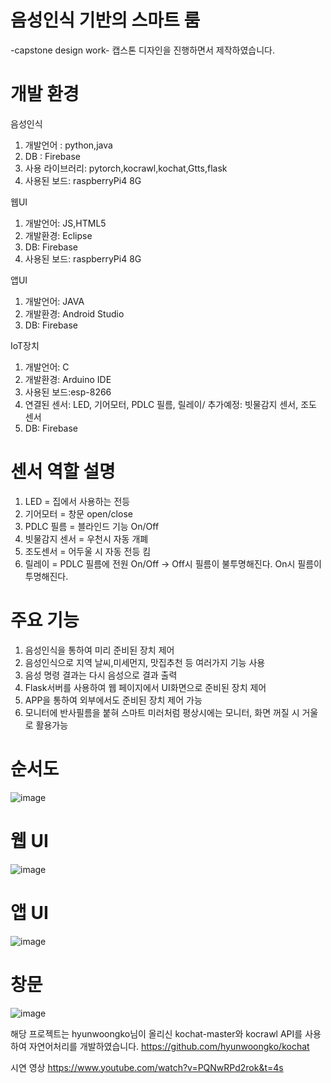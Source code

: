 # 음성인식 기반의 스마트 룸
-capstone design work-
캡스톤 디자인을 진행하면서 제작하였습니다.


# 개발 환경
음성인식
1. 개발언어 : python,java
2. DB : Firebase
3. 사용 라이브러리: pytorch,kocrawl,kochat,Gtts,flask
4. 사용된 보드: raspberryPi4 8G

웹UI
1. 개발언어: JS,HTML5
2. 개발환경: Eclipse
3. DB: Firebase
4. 사용된 보드: raspberryPi4 8G

앱UI
1. 개발언어: JAVA
2. 개발환경: Android Studio
3. DB: Firebase

IoT장치

1. 개발언어: C
2. 개발환경: Arduino IDE
3. 사용된 보드:esp-8266
4. 연결된 센서: LED, 기어모터, PDLC 필름, 릴레이/ 추가예정: 빗물감지 센서, 조도 센서
5. DB: Firebase

# 센서 역할 설명
1. LED = 집에서 사용하는 전등
2. 기어모터 = 창문 open/close
3. PDLC 필름 = 블라인드 기능 On/Off
4. 빗물감지 센서 = 우천시 자동 개폐
5. 조도센서 = 어두울 시 자동 전등 킴
6. 릴레이 = PDLC 필름에 전원 On/Off -> Off시 필름이 불투명해진다. On시 필름이 투명해진다.

# 주요 기능
1. 음성인식을 통하여 미리 준비된 장치 제어
2. 음성인식으로 지역 날씨,미세먼지, 맛집추천 등 여러가지 기능 사용
3. 음성 명령 결과는 다시 음성으로 결과 출력
4. Flask서버를 사용하여 웹 페이지에서 UI화면으로 준비된 장치 제어
5. APP을 통하여 외부에서도 준비된 장치 제어 가능
6. 모니터에 반사필름을 붙혀 스마트 미러처럼 평상시에는 모니터, 화면 꺼질 시 거울로 활용가능

# 순서도
![image](https://user-images.githubusercontent.com/116625723/197709000-1c0cc604-158f-4b6b-95c6-52e84edbdb07.png)



# 웹 UI
![image](https://user-images.githubusercontent.com/116625723/197711735-dd8ba9d7-8f34-431b-8b1c-20fc55152ba7.png)

# 앱 UI
![image](https://user-images.githubusercontent.com/116625723/197711815-2b2f4adb-70b1-4633-bfe7-628af748e28c.png)

# 창문
![image](https://user-images.githubusercontent.com/116625723/197713225-ce28f60d-86d7-4727-b139-ca0865f16f49.png)


해당 프로젝트는 hyunwoongko님이 올리신 kochat-master와 kocrawl API를 사용하여 자연어처리를 개발하였습니다.
https://github.com/hyunwoongko/kochat

시연 영상
https://www.youtube.com/watch?v=PQNwRPd2rok&t=4s
